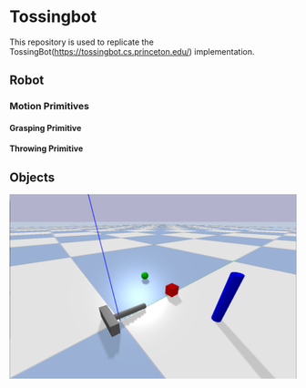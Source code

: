 # Tossingbot
This repository is used to replicate the TossingBot(https://tossingbot.cs.princeton.edu/) implementation.

## Robot

### Motion Primitives

#### Grasping Primitive

#### Throwing Primitive

## Objects
![Objects](https://github.com/cc299792458/Tossingbot/blob/main/images/objects.png)
